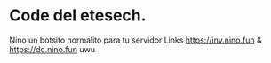 # Code del etesech.

Nino un botsito normalito para tu servidor
Links 
 https://inv.nino.fun & https://dc.nino.fun uwu
